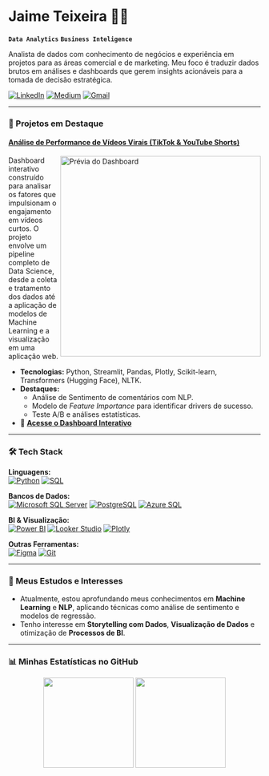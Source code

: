 # Jaime Teixeira 🎲🎯

**`Data Analytics`** **`Business Inteligence`**

Analista de dados com conhecimento de negócios e experiência em projetos para as áreas comercial e de marketing. Meu foco é traduzir dados brutos em análises e dashboards que gerem insights acionáveis para a tomada de decisão estratégica.

<p align="left">
  <a href="https://www.linkedin.com/in/jaimejrs" target="_blank"><img src="https://img.shields.io/badge/-LinkedIn-0e75b6?style=flat-square&logo=linkedin&logoColor=white" alt="LinkedIn"></a>
  <a href="https://medium.com/@jaimejrs" target="_blank"><img src="https://img.shields.io/badge/-Medium-black?style=flat-square&logo=medium&logoColor=white" alt="Medium"></a>
  <a href="mailto:jaimetjribeiro@gmail.com"><img src="https://img.shields.io/badge/-Gmail-c14438?style=flat-square&logo=Gmail&logoColor=white" alt="Gmail"></a>
</p>

---

### 🚀 Projetos em Destaque

#### [Análise de Performance de Vídeos Virais (TikTok & YouTube Shorts)](https://github.com/jaimejrs/tiktok-and-youtube-analysis)
<a href="https://tiktok-and-youtube-analysis-d5l4tgkxmevvehe9xyogta.streamlit.app/">
  <img align="right" width="400" src="https://i.imgur.com/CaEahxz.png" alt="Prévia do Dashboard">
</a>
Dashboard interativo construído para analisar os fatores que impulsionam o engajamento em vídeos curtos. O projeto envolve um pipeline completo de Data Science, desde a coleta e tratamento dos dados até a aplicação de modelos de Machine Learning e a visualização em uma aplicação web.

* **Tecnologias:** Python, Streamlit, Pandas, Plotly, Scikit-learn, Transformers (Hugging Face), NLTK.
* **Destaques:**
    * Análise de Sentimento de comentários com NLP.
    * Modelo de *Feature Importance* para identificar drivers de sucesso.
    * Teste A/B e análises estatísticas.
* 🔗 **[Acesse o Dashboard Interativo](https://tiktok-and-youtube-analysis-d5l4tgkxmevvehe9xyogta.streamlit.app/)**

---

### 🛠️ Tech Stack

<p align="left">
  <strong>Linguagens:</strong><br>
  <a href="#"><img alt="Python" src="https://img.shields.io/badge/Python-3776AB?style=for-the-badge&logo=python&logoColor=white"></a>
  <a href="#"><img alt="SQL" src="https://img.shields.io/badge/SQL-025E8C?style=for-the-badge&logo=microsoft-sql-server&logoColor=white"></a>
</p>
<p align="left">
  <strong>Bancos de Dados:</strong><br>
  <a href="#"><img alt="Microsoft SQL Server" src="https://img.shields.io/badge/MS_SQL_Server-CC2927?style=for-the-badge&logo=microsoft-sql-server&logoColor=white"></a>
  <a href="#"><img alt="PostgreSQL" src="https://img.shields.io/badge/PostgreSQL-336791?style=for-the-badge&logo=postgresql&logoColor=white"></a>
  <a href="#"><img alt="Azure SQL" src="https://img.shields.io/badge/Azure_SQL-0078D4?style=for-the-badge&logo=azure-sql-database&logoColor=white"></a>
</p>
<p align="left">
  <strong>BI & Visualização:</strong><br>
  <a href="#"><img alt="Power BI" src="https://img.shields.io/badge/Power_BI-F2C811?style=for-the-badge&logo=power-bi&logoColor=black"></a>
  <a href="#"><img alt="Looker Studio" src="https://img.shields.io/badge/Looker_Studio-4285F4?style=for-the-badge&logo=looker&logoColor=white"></a>
  <a href="#"><img alt="Plotly" src="https://img.shields.io/badge/Plotly-3F4F75?style=for-the-badge&logo=plotly&logoColor=white"></a>
</p>
<p align="left">
  <strong>Outras Ferramentas:</strong><br>
  <a href="#"><img alt="Figma" src="https://img.shields.io/badge/Figma-F24E1E?style=for-the-badge&logo=figma&logoColor=white"></a>
  <a href="#"><img alt="Git" src="https://img.shields.io/badge/Git-F05032?style=for-the-badge&logo=git&logoColor=white"></a>
</p>

---

### 🌱 Meus Estudos e Interesses

* Atualmente, estou aprofundando meus conhecimentos em **Machine Learning** e **NLP**, aplicando técnicas como análise de sentimento e modelos de regressão.
* Tenho interesse em **Storytelling com Dados**, **Visualização de Dados** e otimização de **Processos de BI**.

---

### 📊 Minhas Estatísticas no GitHub

<p align="center">
  <img height="180em" src="https://github-readme-stats.vercel.app/api?username=jaimejrs&show_icons=true&theme=dracula&include_all_commits=true&count_private=true"/>
  <img height="180em" src="https://github-readme-stats.vercel.app/api/top-langs/?username=jaimejrs&layout=compact&langs_count=7&theme=dracula"/>
</p>
